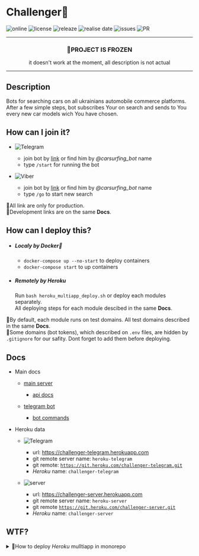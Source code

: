 # Challenger🚙


![online](https://img.shields.io/website?url=http://challenger.ua) ![license](https://img.shields.io/github/license/bringmetheaugust/Challenger) ![releaze](https://img.shields.io/github/v/release/bringmetheaugust/Challenger) ![realise date](https://img.shields.io/github/release-date/bringmetheaugust/Challenger) ![issues](https://img.shields.io/github/issues-raw/bringmetheaugust/Challenger) ![PR](https://img.shields.io/github/issues-pr-raw/bringmetheaugust/Challenger)

***

<div align="center">
<h3><b>📣PROJECT IS FROZEN</b></h3>
it doesn't work at the moment, all description is not actual
</div>

***

## Description

Bots for searching cars on all ukrainians automobile commerce platforms.
After a few simple steps, bot subscribes Your on search and sends to You every new car models wich You have chosen.

## How can I join it?

 * ![Telegram](https://img.shields.io/badge/-telegram-000?&logo=telegram)
    - join bot by [link](t.me/carsurfing_bot) or find him by *@carsurfing_bot* name
    - type `/start` for running the bot

 * ![Viber](https://img.shields.io/badge/-Viber-000?&logo=viber)
    - join bot by [link](lol.lol) or find him by *@carsurfing_bot* name
    - type `/go` to start new search

:pushpin:All link are only for production.    
:pushpin:Development links are on the same **Docs**.

## How can I deploy this?

 * ##### Localy by Docker🐋

    - `docker-compose up --no-start` to deploy containers
    - `docker-compose start` to up containers

 * ##### Remotely by Heroku

    Run `bash heroku_multiapp_deploy.sh` or deploy each modules separately.    
    All deploying steps for each module descibed in the same **Docs**.
    

:pushpin:By default, each module runs on test domains. All test domains described in the same **Docs**.    
:pushpin:Some domains (bot tokens), which described on `.env` files, are hidden by `.gitignore` for our safity. Dont forget to add them before deploying.

## Docs

 * Main docs

   - [main server](./server/README.md)
      * [api docs](./server/API_DOC.md)

   - [telegram bot](./telegram_bot/README.md)
      * [bot commands](./telegram_bot/BOT_COMMANDS.md)

 * Heroku data

   * ![Telegram](https://img.shields.io/badge/-telegram-000?&logo=telegram)
      - url: <a>https://challenger-telegram.herokuapp.com</a></li>
      - git remote server name: <code>heroku-telegram</code></li>
      - git remote: <code>https://git.heroku.com/challenger-telegram.git</code></li>
      - *Heroku* name: <code>challenger-telegram</code></li>

   * ![server](https://img.shields.io/badge/-server-000?&logo=node.js)
      - url: <a>https://challenger-server.herokuapp.com</a></li>
      - git remote server name: <code>heroku-server</code></li>
      - git remote <code>https://git.heroku.com/challenger-server.git</code>
      - *Heroku* name: <code>challenger-server</code></li>

## WTF?

<details>
   <summary>📔How to deploy <i>Heroku</i> mulltiapp in monorepo</summary>
   <ul>
      <li><b>build app</b>
         <ul>
            <li><code>heroku create APP_NAME --remote REMOTE_NAME</code></li>
            <li><code>heroku buildpacks:add --app APP_NAME BUILDPACK</code></li>
         </ul>
      </li>
      <li><b>add buildpack to manage multiapps in monorepo</b>
         <ul>
            <li><code>heroku buildpacks:add --app APP_NAME https://github.com/lstoll/heroku-buildpack-monorepo -i 1</code></li>
            <li><code>heroku config:set --app APP_NAME APP_BASE=APP_ROOT_PATH</code></li>
         </ul>
      </li>
      <li><b>add buildpack for saparate Procfile for each app</b>
         <ul>
            <li><code>heroku buildpacks:add --app APP_NAME heroku-community/multi-procfile -i 2</code></li>
            <li><code>heroku config:set --app APP_NAME PROCFILE=PROCFILE_PATH</code></li>
         </ul>
      </li>
   </ul>
</details>
